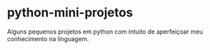 # python-mini-projetos
Alguns pequenos projetos em python com intuito de aperfeiçoar meu conhecimento na linguagem.
